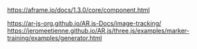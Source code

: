 https://aframe.io/docs/1.3.0/core/component.html

https://ar-js-org.github.io/AR.js-Docs/image-tracking/
https://jeromeetienne.github.io/AR.js/three.js/examples/marker-training/examples/generator.html
